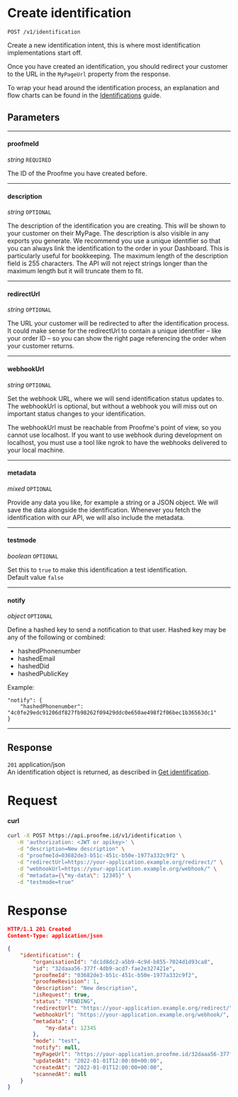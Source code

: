 # Create identification
`POST /v1/identification`

Create a new identification intent, this is where most identification implementations start off.

Once you have created an identification, you should redirect your customer to the URL in the `MyPageUrl` property from the response.

To wrap your head around the identification process, an explanation and flow charts can be found in the [Identifications](intro/identifications.md) guide.

## Parameters
___
#### proofmeId
_string_ `REQUIRED`

The ID of the Proofme you have created before.

___
#### description
_string_ `OPTIONAL`

The description of the identification you are creating. This will be shown to your customer on their MyPage. The description is also visible in any exports you generate.
We recommend you use a unique identifier so that you can always link the identification to the order in your Dashboard. This is particularly useful for bookkeeping.
The maximum length of the description field is 255 characters. The API will not reject strings longer than the maximum length but it will truncate them to fit.

____
#### redirectUrl
_string_ `OPTIONAL`

The URL your customer will be redirected to after the identification process.
It could make sense for the redirectUrl to contain a unique identifier – like your order ID – so you can show the right page referencing the order when your customer returns.

____
#### webhookUrl
_string_ `OPTIONAL`

Set the webhook URL, where we will send identification status updates to.
The webhookUrl is optional, but without a webhook you will miss out on important status changes to your identification.

The webhookUrl must be reachable from Proofme's point of view, so you cannot use localhost. If you want to use webhook during development on localhost, you must use a tool like ngrok to have the webhooks delivered to your local machine.

____
#### metadata
_mixed_ `OPTIONAL`

Provide any data you like, for example a string or a JSON object. We will save the data alongside the identification. Whenever you fetch the identification with our API, we will also include the metadata.
___
#### testmode
_boolean_ `OPTIONAL`

Set this to `true` to make this identification a test identification.  
Default value `false`
___
#### notify
_object_ `OPTIONAL`

Define a hashed key to send a notification to that user. Hashed key may be any of the following or combined:
* hashedPhonenumber
* hashedEmail
* hashedDid
* hashedPublicKey

Example:
```
"notify": {
    "hashedPhonenumber": "4c0fe29edc91206df827fb98262f09429ddc0e650ae498f2f06bec1b36563dc1"
}
```

___


## Response

`201` application/json  
An identification object is returned, as described in [Get identification](/api/v1/identification/get_identification.md).

# Request

<!-- tabs:start -->

#### **curl**

```bash
curl -X POST https://api.proofme.id/v1/identification \
   -H 'authorization: <JWT or apikey>' \
   -d "description=New description" \
   -d "proofmeId=03682de3-b51c-451c-b50e-1977a332c9f2" \
   -d "redirectUrl=https://your-application.example.org/redirect/" \
   -d "webhookUrl=https://your-application.example.org/webhook/" \
   -d "metadata={\"my-data\": 12345}" \
   -d "testmode=true"
```

<!-- tabs:end -->

# Response
```json
HTTP/1.1 201 Created
Content-Type: application/json

{
    "identification": {
        "organisationId": "dc1d8dc2-a5b9-4c9d-b855-7024d1d93ca8",
        "id": "32daaa56-377f-4db9-acd7-fae2e327421e",
        "proofmeId": "03682de3-b51c-451c-b50e-1977a332c9f2",
        "proofmeRevision": 1,
        "description": "New description",
        "isRequest": true,
        "status": "PENDING",
        "redirectUrl": "https://your-application.example.org/redirect/",
        "webhookUrl": "https://your-application.example.org/webhook/",
        "metadata": {
            "my-data": 12345
        },
        "mode": "test",
        "notify": null,
        "myPageUrl": "https://your-application.proofme.id/32daaa56-377f-4db9-acd7-fae2e327421e",
        "updatedAt": "2022-01-01T12:00:00+00:00",
        "createdAt": "2022-01-01T12:00:00+00:00",
        "scannedAt": null
    }
}

```